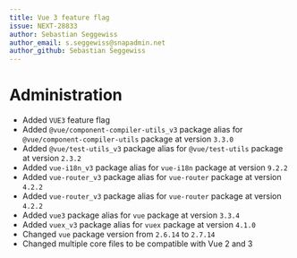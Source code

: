 ```yaml
---
title: Vue 3 feature flag
issue: NEXT-28833
author: Sebastian Seggewiss
author_email: s.seggewiss@snapadmin.net
author_github: Sebastian Seggewiss
---
```

# Administration
* Added `VUE3` feature flag
* Added `@vue/component-compiler-utils_v3` package alias for `@vue/component-compiler-utils` package at version `3.3.0`
* Added `@vue/test-utils_v3` package alias for `@vue/test-utils` package at version `2.3.2`
* Added `vue-i18n_v3` package alias for `vue-i18n` package at version `9.2.2`
* Added `vue-router_v3` package alias for `vue-router` package at version `4.2.2`
* Added `vue-router_v3` package alias for `vue-router` package at version `4.2.2`
* Added `vue3` package alias for `vue` package at version `3.3.4`
* Added `vuex_v3` package alias for `vuex` package at version `4.1.0`
* Changed `vue` package version from `2.6.14` to `2.7.14`
* Changed multiple core files to be compatible with Vue 2 and 3
